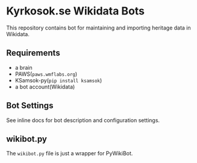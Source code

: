 # Kyrkosok.se Wikidata Bots

This repository contains bot for maintaining and importing heritage data in Wikidata.

## Requirements

 - a brain
 - PAWS(`paws.wmflabs.org`)
 - KSamsok-py(`pip install ksamsok`)
 - a bot account(Wikidata)


## Bot Settings

See inline docs for bot description and configuration settings.

## wikibot.py

The `wikibot.py` file is just a wrapper for PyWikiBot.